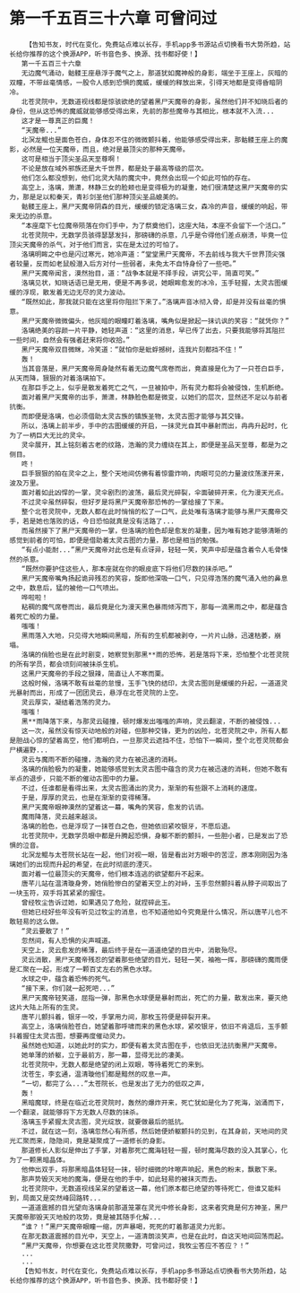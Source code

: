# 第一千五百三十六章 可曾问过
        【告知书友，时代在变化，免费站点难以长存，手机app多书源站点切换看书大势所趋，站长给你推荐的这个换源APP，听书音色多、换源、找书都好使！】
       第一千五百三十六章
       无边魔气涌动，骷髅王座悬浮于魔气之上，那道犹如魔神般的身影，端坐于王座上，灰暗的双瞳，不带丝毫情感，一股令人感到恐惧的魔威，缓缓的释放出来，引得天地都是变得昏暗阴冷。
       北苍灵院中，无数道视线都是惊骇欲绝的望着黑尸天魔帝的身影，虽然他们并不知晓后者的身份，但从这恐怖的魔威就能够感受得出来，先前的那些魔帝与其相比，根本就不入流...
       这才是一尊真正的巨魔！
       “天魔帝...”
       北溟龙鲲也是面色苍白，身体忍不住的微微颤抖着，他能够感受得出来，那骷髅王座上的魔影，必然是一位天魔帝，而且，绝对是最顶尖的那种天魔帝。
       这可是相当于顶尖圣品天至尊啊！
       不论是放在域外邪族还是大千世界，都是处于最高等级的层次。
       他们怎么都没想到，他们北灵大陆的魔灾中，竟然会出现一个如此可怕的存在。
       高空上，洛璃，萧潇，林静三女的脸颊也是变得极为的凝重，她们很清楚这黑尸天魔帝的实力，那是足以和秦天，青衫剑圣他们那种顶尖圣品媲美的。
       骷髅王座上，黑尸天魔帝阴森的目光，缓缓的锁定洛璃三女，森冷的声音，缓缓的响起，带来无边的杀意。
       “本座麾下七位魔帝陨落在你们手中，为了祭奠他们，这座大陆，本座不会留下一个活口。”
       北苍灵院中，无数学员骇得瑟瑟发抖，那磅礴的杀意，几乎是令得他们差点崩溃，毕竟一位顶尖天魔帝的杀气，对于他们而言，实在是太过的可怕了。
       洛璃明眸之中也是闪过寒光，她冷声道：“堂堂黑尸天魔帝，不去前线与我大千世界顶尖强者较量，反而如老鼠般潜入后方对付一些弱者，未免太不自恃身份了一些吧。”
       黑尸天魔帝闻言，漠然抬目，道：“战争本就是不择手段，讲究公平，简直可笑。”
       洛璃见状，知晓话语已是无用，便是不再多说，她眼眸愈发的冰冷，玉手轻握，太灵古图缓缓的浮现，散发着无边无尽的灵力波动。
       “既然如此，那我就只能在这里将你阻拦下来了。”洛璃声音冰彻入骨，却是并没有丝毫的惧意。
       黑尸天魔帝微微偏头，他灰暗的眼瞳盯着洛璃，嘴角似是掀起一抹讥讽的笑容：“就凭你？”
       洛璃绝美的容颜一片平静，她轻声道：“这里的消息，早已传了出去，只要我能够将其阻拦一些时间，自然会有强者赶来将你收拾。”
       黑尸天魔帝双目微眯，冷笑道：“就怕你是蚍蜉撼树，连我片刻都挡不住！”
       轰！
       当其音落是，黑尸天魔帝周身陡然有着无边魔气席卷而出，竟直接是化为了一只苍白巨手，从天而降，狠狠的对着洛璃拍下。
       在那巨手之上，似乎是散发着死亡之气，一旦被拍中，所有灵力都将会被侵蚀，生机断绝。
       面对着黑尸天魔帝的出手，萧潇，林静脸色都是微变，以她们的层次，显然还不足以与前者抗衡。
       而即便是洛璃，也必须借助太灵古族的镇族圣物，太灵古图才能够与其交锋。
       所以，洛璃上前半步，手中的古图缓缓的开启，一抹灵光自其中暴射而出，冉冉升起时，化为了一柄巨大无比的灵伞。
       灵伞展开，其上铭刻着古老的纹路，浩瀚的灵力缠绕在其上，即便是圣品天至尊，都是为之侧目。
       咚！
       巨手狠狠的拍在灵伞之上，整个天地间仿佛有着惊雷炸响，肉眼可见的力量波纹荡漾开来，波及万里。
       面对着如此凶悍的一掌，灵伞剧烈的波荡，最后灵光碎裂，伞面破碎开来，化为漫天光点。
       不过灵伞虽然碎裂，但好歹是将黑尸天魔帝那恐怖的一掌给接了下来。
       整个北苍灵院中，无数人都在此时悄悄的松了一口气，此处唯有洛璃才能够与黑尸天魔帝交手，若是她也落败的话，今日恐怕就真是没有活路了...
       而虽然接下了黑尸天魔帝的一掌，但洛璃的脸色却是愈发的凝重，因为唯有她才能够清晰的感觉到前者的可怕，即便是借助着太灵古图的力量，那也是相当的勉强。
       “有点小能耐...”黑尸天魔帝对此也是有点讶异，轻轻一笑，笑声中却是蕴含着令人毛骨悚然的杀意。
       “既然你要护住这些人，那本座就在你的眼皮底下将他们尽数的抹杀吧。”
       黑尸天魔帝嘴角扬起诡异残忍的笑容，旋即他深吸一口气，只见得浩荡的魔气涌入他的鼻息之中，数息后，猛的被他一口气喷出。
       哗啦啦！
       粘稠的魔气席卷而出，最后竟是化为漫天黑色暴雨倾泻而下，那每一滴黑雨之中，都是蕴含着死亡般的力量。
       嗤嗤！
       黑雨落入大地，只见得大地瞬间黑暗，所有的生机都被剥夺，一片片山脉，迅速枯萎，崩塌。
       洛璃的俏脸也是在此时剧变，她察觉到那黑**雨的恐怖，若是落将下来，恐怕整个北苍灵院的所有学员，都会顷刻间被抹杀生机。
       这黑尸天魔帝的手段之狠辣，简直让人不寒而栗。
       这般时候，洛璃不敢有丝毫的怠慢，玉手飞快的结印，太灵古图则是缓缓的升起，一道道灵光暴射而出，形成了一团团灵云，悬浮在北苍灵院的上空。
       灵云厚实，凝结着浩荡的灵力。
       嗤嗤！
       黑**雨降落下来，与那灵云碰撞，顿时爆发出嗤嗤的声响，灵云翻滚，不断的被侵蚀...
       这一次，虽然没有惊天动地般的对碰，但那种交锋，更为的凶险，北苍灵院之中，所有人都是胆战心惊的望着高空，他们都明白，一旦那灵云遮挡不住，恐怕下一瞬间，整个北苍灵院都会尸横遍野...
       灵云与魔雨不断的碰撞，浩瀚的灵力在被迅速的消耗。
       洛璃的俏脸极为的凝重，她能够感觉到太灵古图中蕴含的灵力在被迅速的消耗，但她不敢有半点的退步，只能不断的催动古图中的力量。
       不过，任谁都是看得出来，太灵古图涌出的灵力，渐渐的有些跟不上消耗的速度。
       于是，厚厚的灵云，也是在渐渐的变得稀薄。
       黑尸天魔帝眼神漠然的望着这一幕，嘴角的笑容，愈发的讥诮。
       魔雨降落，灵云越来越淡。
       洛璃的脸色，也是浮现了一抹苍白之色，但她依旧紧咬银牙，不愿后退。
       北苍灵院中，无数学员眼中都是升腾起恐惧，身躯不断的颤抖，一些胆小者，已是发出了恐惧的泣音。
       北溟龙鲲与太苍院长站在一起，他们对视一眼，皆是看出对方眼中的苦涩，原本刚刚因为洛璃她们的出现而升起的希望，在此时彻底的湮灭。
       面对着一位最顶尖的天魔帝，他们根本连逃的欲望都升不起来。
       唐芊儿站在温清璇身旁，她俏脸惨白的望着天空上的对峙，玉手忽然颤抖着从脖子间取出了一块玉符，双手将其紧紧的握住。
       曾经牧尘告诉过她，如果遇见了危险，就捏碎此玉。
       但她已经好些年没有听见过牧尘的消息，也不知道他如今究竟是什么情况，所以唐芊儿也不敢轻易的这么做。
       “灵云要散了！”
       忽然间，有人恐惧的尖声喊道。
       天空上，灵云愈发的稀薄，最后终于是在一道道绝望的目光中，消散殆尽。
       灵云消散，黑尸天魔帝残忍的望着那些绝望的目光，轻轻一笑，袖袍一挥，那磅礴的魔雨便是汇聚在一起，形成了一颗百丈左右的黑色水球。
       水球之中，蕴含着恐怖的死气。
       “接下来，你们就一起死吧...”
       黑尸天魔帝轻笑道，屈指一弹，那黑色水球便是暴射而出，死亡的力量，散发出来，要灭绝这片大陆上所有的生灵。
       唐芊儿颤抖着，银牙一咬，手掌用力间，那枚玉符便是碎裂开来。
       高空上，洛璃俏脸苍白，她望着那呼啸而来的黑色水球，紧咬银牙，依旧不肯退后，玉手颤抖着握住太灵古图，想要再度催动灵力。
       虽然她也知道，以她此时的实力，即便有着太灵古图在手，也依旧无法抗衡黑尸天魔帝。
       她单薄的娇躯，立于最前方，那一幕，显得无比的凄美。
       北苍灵院中，无数人都是绝望的闭上双眼，等待着死亡的来到。
       沈苍生，李玄通，温清璇他们都是黯然的叹息一声。
       “一切，都完了么...”太苍院长，也是发出了无力的低叹之声，
       轰！
       黑暗魔球，终是在临近北苍灵院时，轰然的爆炸开来，死亡犹如是化为了死海，汹涌而下，一个翻滚，就能够将下方无数人尽数的抹杀。
       洛璃玉手紧握太灵古图，灵光绽放，就要做最后的抵抗。
       不过，就在这一刻，洛璃忽然心有所感，然后她便娇躯颤抖的见到，在其身前，天地间的灵光汇聚而来，隐隐间，竟是凝聚成了一道修长的身影。
       那道修长人影似是伸出了手掌，对着那死亡魔海轻轻一握，顿时魔海尽数的没入其掌心，化为了一颗黑暗晶体。
       他伸出双手，将那黑暗晶体轻轻一抹，顿时细微的咔嚓声响起，黑色的粉末，飘散下来。
       那声势毁灭天地的魔海，便是在他的手中，如此轻易的被抹灭而去。
       北苍灵院中，无数道视线呆呆的望着这一幕，他们原本都已绝望的等待死亡，但谁又能料到，局面又是突然峰回路转...
       一道道震撼的目光望向洛璃身前那道笼罩在灵光中修长身影，这来者究竟是何方神圣，黑尸天魔帝那毁天灭地般的攻势，竟是被其随手化解...
       “谁？！”黑尸天魔帝眼瞳一缩，厉声暴喝，死死的盯着那道灵力光影。
       在那无数道震撼的目光中，天空上，一道清朗淡笑声，也是在此时，自这天地间回荡而起。
       “黑尸天魔帝，你想要在这北苍灵院撒野，可曾问过，我牧尘答应不答应？！”
       ...
       ...
       【告知书友，时代在变化，免费站点难以长存，手机app多书源站点切换看书大势所趋，站长给你推荐的这个换源APP，听书音色多、换源、找书都好使！】